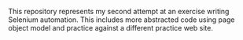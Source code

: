 This repository represents my second attempt at an exercise writing Selenium automation.  This includes more 
abstracted code using page object model and practice against a different practice web site.
